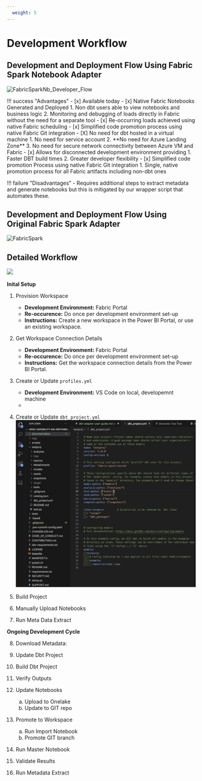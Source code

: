 ```yaml
---
  weight: 5
---
```


# Development Workflow

## Development and Deployment Flow Using Fabric Spark Notebook Adapter
![FabricSparkNb_Developer_Flow](../assets/diagrams/modern_saas_lakehouse.drawio)

<div class="grid" markdown>
!!! success "Advantages"
    - [x] Available today
    - [x] Native Fabric Notebooks Generated and Deployed
          1. Non dbt users able to view notebooks and business logic
          2. Monitoring and debugging of loads directly in Fabric without the need for a separate tool
    - [x] Re-occurring loads achieved using native Fabric scheduling
    - [x] Simplified code promotion process using native Fabric Git integration
    - [X] No need for dbt hosted in a virtual machine
          1. No need for service account
          2. **No need for Azure Landing Zone**
          3. No need for secure network connectivity between Azure VM and Fabric
    - [x] Allows for disconnected development environment providing
          1. Faster DBT build times
          2. Greater developer flexibility
    - [x] Simplified code promotion Process using native Fabric Git integration
          1. Single, native promotion process for all Fabric artifacts including non-dbt ones

!!! failure "Disadvantages"
    -  Requires additional steps to extract metadata and generate notebooks but this is mitigated by our wrapper script that automates these.

</div>


## Development and Deployment Flow Using Original Fabric Spark Adapter 

![FabricSpark](../assets/diagrams/modern_saas_lakehouse.drawio)


## Detailed Workflow

![](../diagrams/drawio/development_flow.drawio)

**Inital Setup**
1. Provision Workspace
   - **Development Environment:** Fabric Portal
   - **Re-occurence:** Do once per development environment set-up
   - **Instructions:** Create a new workspace in the Power BI Portal, or use an existing workspace.

2. Get Workspace Connection Details
   - **Development Environment:** Fabric Portal
   - **Re-occurence:** Do once per development environment set-up
   - **Instructions:** Get the workspace connection details from the Power BI Portal.
   
3. Create or Update `profiles.yml`
   - **Development Environment:** VS Code on local, developemnt machine
   - 

4. Create or Update `dbt_project.yml`
   ![](./assets/dbt_project.yml.png)
5. Build Project
6. Manually Upload Notebooks 
7. Run Meta Data Extract

**Ongoing Development Cycle**

8. Download Metadata: 
   
9.  Update Dbt Project 
10. Build Dbt Project 
11. Verify Outputs 
12. Update Notebooks
    <ol type="a">
        <li>Upload to Onelake</li>
        <li>Update to GIT repo</li>   
    </ol>    
13. Promote to Workspace
    <ol type="a">
        <li>Run Import Notebook</li>
        <li>Promote GIT branch</li>   
    </ol>   
14. Run Master Notebook 
15. Validate Results 
16. Run Metadata Extract